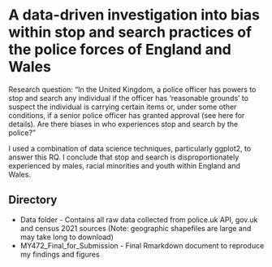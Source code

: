 # A data-driven investigation into bias within stop and search practices of the police forces of England and Wales
Research question: “In the United Kingdom, a police officer has powers to stop and search any individual if the officer has ‘reasonable grounds’ to suspect the individual is carrying certain items or, under some other conditions, if a senior police officer has granted approval (see here for details). Are there biases in who experiences stop and search by the police?”

I used a combination of data science techniques, particularly ggplot2, to answer this RQ. I conclude that stop and search is disproportionately experienced by males, racial minorities and youth within England and Wales. 

## Directory
- Data folder - Contains all raw data collected from police.uk API, gov.uk and census 2021 sources (Note: geographic shapefiles are large and may take long to download)
- MY472_Final_for_Submission - Final Rmarkdown document to reproduce my findings and figures
